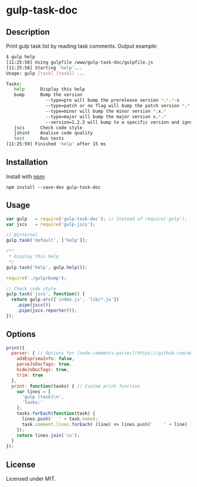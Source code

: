 # gulp-task-doc

## Description
Print gulp task list by reading task comments. Output example:

```bash
$ gulp help
[11:25:58] Using gulpfile /www/gulp-task-doc/gulpfile.js
[11:25:58] Starting 'help'...
Usage: gulp [task] [task2] ...

Tasks:  
   help      Display this help
   bump      Bump the version
               --type=pre will bump the prerelease version *.*.*-x
               --type=patch or no flag will bump the patch version *.*.x
               --type=minor will bump the minor version *.x.*
               --type=major will bump the major version x.*.*
               --version=1.2.3 will bump to a specific version and ignore other flags
   jscs      Check code style
   jshint    Analise code quality
   test      Run tests
[11:25:59] Finished 'help' after 15 ms

```

## Installation

Install with [npm](https://npmjs.org/package/gulp-task-doc):

`npm install --save-dev gulp-task-doc`

## Usage

```javascript
var gulp   = require('gulp-task-doc'); // Instead of require('gulp');
var jscs   = require('gulp-jscs');

// @internal
gulp.task('default', ['help']);

/**
 * Display this help
 */
gulp.task('help', gulp.help());

require('./gulp/bump');

// Check code style
gulp.task('jscs', function() {
  return gulp.src(['index.js', 'lib/*.js'])
    .pipe(jscs())
    .pipe(jscs.reporter());
});
```

## Options
```javascript
print({
  parser: { // Options for [node-comments-parser](https://github.com/megahertz/node-comments-parser)
    addEsprimaInfo: false,
    parseJsDocTags: true,
    hideJsDocTags: true,
  	trim: true
  },
  print: function(tasks) { // Custom print function
    var lines = [
      'gulp [task]\n',
      'Tasks:'
    ];
    tasks.forEach(function(task) {
      lines.push('  ' + task.name);
      task.comment.lines.forEach( (line) => lines.push('    ' + line) );
    });
    return lines.join('\n');
  }
});
```

## License

Licensed under MIT.